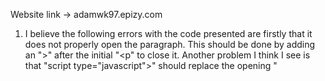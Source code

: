 Website link -> adamwk97.epizy.com

1. I believe the following errors with the code presented are firstly that it does not properly open the paragraph. This should be done by adding
an ">" after the initial "<p" to close it. Another problem I think I see is that "script type="javascript">" should replace the opening 
"<script>" in order to tell the reader that it is Javascript. 

3. ![](Visual-Analytics-Module-12_files/figure-markdown_github/graph%20paramaters-1.png)
